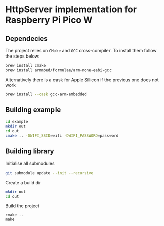 # HttpServer implementation for Raspberry Pi Pico W

## Dependecies 

The project relies on `CMake` and `GCC` cross-compiler.
To install them follow the steps below:

```bash
brew install cmake
brew install armmbed/formulae/arm-none-eabi-gcc
```

Alternatively there is a cask for Apple Sillicon if the previous one does not work

```bash
brew install --cask gcc-arm-embedded
```

## Building example

```bash
cd example
mkdir out
cd out
cmake .. -DWIFI_SSID=wifi -DWIFI_PASSWORD=password
```

## Building library

Initialise all submodules

```bash
git submodule update --init --recursive
```

Create a build dir

```bash
mkdir out
cd out
```

Build the project

```
cmake ..
make
```
